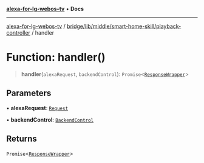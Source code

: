[**alexa-for-lg-webos-tv**](../../../../../../README.md) • **Docs**

***

[alexa-for-lg-webos-tv](../../../../../../modules.md) / [bridge/lib/middle/smart-home-skill/playback-controller](../README.md) / handler

# Function: handler()

> **handler**(`alexaRequest`, `backendControl`): `Promise`\<[`ResponseWrapper`](../../../../../../common/smart-home-skill/response-wrapper/classes/ResponseWrapper.md)\>

## Parameters

• **alexaRequest**: [`Request`](../../../../../../common/smart-home-skill/request/classes/Request.md)

• **backendControl**: [`BackendControl`](../../../../backend/backend-control/classes/BackendControl.md)

## Returns

`Promise`\<[`ResponseWrapper`](../../../../../../common/smart-home-skill/response-wrapper/classes/ResponseWrapper.md)\>
